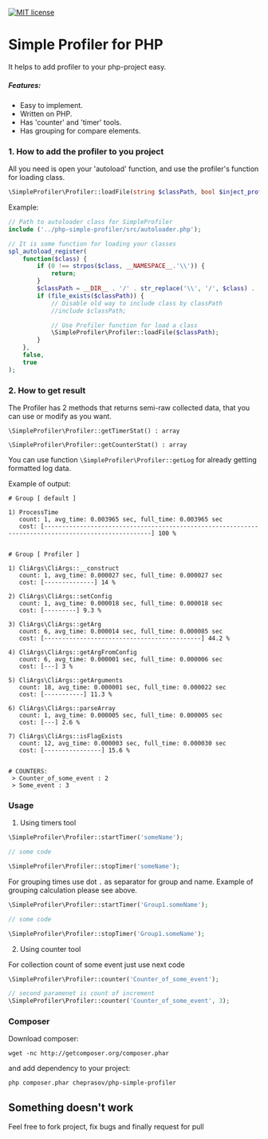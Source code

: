 [![MIT license](http://img.shields.io/badge/license-MIT-brightgreen.svg)](http://opensource.org/licenses/MIT)

Simple Profiler for PHP
=========

It helps to add profiler to your php-project easy.

##### Features:
- Easy to implement.
- Written on PHP.
- Has 'counter' and 'timer' tools.
- Has grouping for compare elements.

### 1. How to add the profiler to you project

All you need is open your 'autoload' function, and use the profiler's function for loading class.

```php
\SimpleProfiler\Profiler::loadFile(string $classPath, bool $inject_profiler = true) : void`
```

Example:
```php
// Path to autoloader class for SimpleProfiler
include ('../php-simple-profiler/src/autoloader.php');

// It is some function for loading your classes
spl_autoload_register(
    function($class) {
        if (0 !== strpos($class, __NAMESPACE__.'\\')) {
            return;
        }
        $classPath = __DIR__ . '/' . str_replace('\\', '/', $class) . '.php';
        if (file_exists($classPath)) {
            // Disable old way to include class by classPath
            //include $classPath;

            // Use Profiler function for load a class
            \SimpleProfiler\Profiler::loadFile($classPath);
        }
    },
    false,
    true
);
```

### 2. How to get result

The Profiler has 2 methods that returns semi-raw collected data, that you can use or modify as you want.

`\SimpleProfiler\Profiler::getTimerStat() : array`

`\SimpleProfiler\Profiler::getCounterStat() : array`

You can use function `\SimpleProfiler\Profiler::getLog` for already getting formatted log data.

Example of output:
```
# Group [ default ]

1) ProcessTime
   count: 1, avg_time: 0.003965 sec, full_time: 0.003965 sec
   cost: [----------------------------------------------------------------------------------------------------] 100 %


# Group [ Profiler ]

1) CliArgs\CliArgs::__construct
   count: 1, avg_time: 0.000027 sec, full_time: 0.000027 sec
   cost: [--------------] 14 %

2) CliArgs\CliArgs::setConfig
   count: 1, avg_time: 0.000018 sec, full_time: 0.000018 sec
   cost: [---------] 9.3 %

3) CliArgs\CliArgs::getArg
   count: 6, avg_time: 0.000014 sec, full_time: 0.000085 sec
   cost: [--------------------------------------------] 44.2 %

4) CliArgs\CliArgs::getArgFromConfig
   count: 6, avg_time: 0.000001 sec, full_time: 0.000006 sec
   cost: [---] 3 %

5) CliArgs\CliArgs::getArguments
   count: 18, avg_time: 0.000001 sec, full_time: 0.000022 sec
   cost: [-----------] 11.3 %

6) CliArgs\CliArgs::parseArray
   count: 1, avg_time: 0.000005 sec, full_time: 0.000005 sec
   cost: [---] 2.6 %

7) CliArgs\CliArgs::isFlagExists
   count: 12, avg_time: 0.000003 sec, full_time: 0.000030 sec
   cost: [----------------] 15.6 %


# COUNTERS:
 > Counter_of_some_event : 2
 > Some_event : 3
```

### Usage

1. Using timers tool
```php
\SimpleProfiler\Profiler::startTimer('someName');

// some code

\SimpleProfiler\Profiler::stopTimer('someName');
```

For grouping times use dot `.` as separator for group and name.
Example of grouping calculation please see above.

```php
\SimpleProfiler\Profiler::startTimer('Group1.someName');

// some code

\SimpleProfiler\Profiler::stopTimer('Group1.someName');
```

2. Using counter tool

For collection count of some event just use next code
```php
\SimpleProfiler\Profiler::counter('Counter_of_some_event');

// second paramenet is count of increment
\SimpleProfiler\Profiler::counter('Counter_of_some_event', 3);
```

### Composer

Download composer:

    wget -nc http://getcomposer.org/composer.phar

and add dependency to your project:

    php composer.phar cheprasov/php-simple-profiler

## Something doesn't work

Feel free to fork project, fix bugs and finally request for pull
